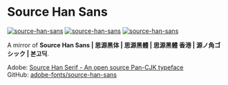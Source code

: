 # Source Han Sans

[![source-han-sans](https://img.shields.io/badge/LICENSE-OFL--1.1%20License%20-blue?style=flat-square)](./LICENSE)
[![source-han-sans](https://img.shields.io/badge/GitHub-Source%20Han%20Sans-blueviolet?style=flat-square&logo=github)](https://github.com/fernvenue/source-han-sans)
[![source-han-sans](https://img.shields.io/badge/GitLab-Source%20Han%20Sans-orange?style=flat-square&logo=gitlab)](https://gitlab.com/fernvenue/source-han-sans)

A mirror of **Source Han Sans | 思源黑体 | 思源黑體 | 思源黑體 香港 | 源ノ角ゴシック | 본고딕**.

Adobe: [Source Han Serif - An open source Pan-CJK typeface](https://source.typekit.com/source-han-serif/)  
GitHub: [adobe-fonts/source-han-sans](https://github.com/adobe-fonts/source-han-sans)
